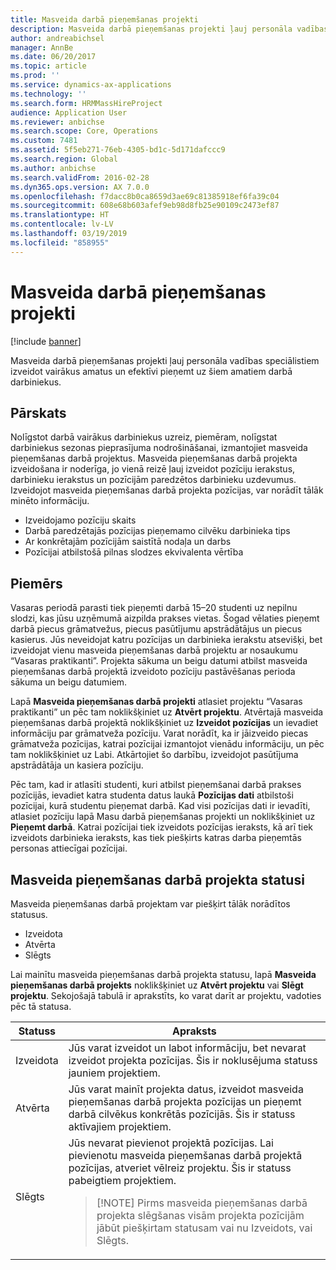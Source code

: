 ```yaml
---
title: Masveida darbā pieņemšanas projekti
description: Masveida darbā pieņemšanas projekti ļauj personāla vadības speciālistiem izveidot vairākus amatus un efektīvi pieņemt uz šiem amatiem darbā darbiniekus.
author: andreabichsel
manager: AnnBe
ms.date: 06/20/2017
ms.topic: article
ms.prod: ''
ms.service: dynamics-ax-applications
ms.technology: ''
ms.search.form: HRMMassHireProject
audience: Application User
ms.reviewer: anbichse
ms.search.scope: Core, Operations
ms.custom: 7481
ms.assetid: 5f5eb271-76eb-4305-bd1c-5d171dafccc9
ms.search.region: Global
ms.author: anbichse
ms.search.validFrom: 2016-02-28
ms.dyn365.ops.version: AX 7.0.0
ms.openlocfilehash: f7dacc8b0ca8659d3ae69c81385918ef6fa39c04
ms.sourcegitcommit: 608e68b603afef9eb98d8fb25e90109c2473ef87
ms.translationtype: HT
ms.contentlocale: lv-LV
ms.lasthandoff: 03/19/2019
ms.locfileid: "858955"
---
```

# <a name="mass-hire-projects"></a>Masveida darbā pieņemšanas projekti

[!include [banner](../includes/banner.md)]

Masveida darbā pieņemšanas projekti ļauj personāla vadības speciālistiem izveidot vairākus amatus un efektīvi pieņemt uz šiem amatiem darbā darbiniekus.

## <a name="overview"></a>Pārskats

Nolīgstot darbā vairākus darbiniekus uzreiz, piemēram, nolīgstat darbiniekus sezonas pieprasījuma nodrošināšanai, izmantojiet masveida pieņemšanas darbā projektus. Masveida pieņemšanas darbā projekta izveidošana ir noderīga, jo vienā reizē ļauj izveidot pozīciju ierakstus, darbinieku ierakstus un pozīcijām paredzētos darbinieku uzdevumus. Izveidojot masveida pieņemšanas darbā projekta pozīcijas, var norādīt tālāk minēto informāciju.

- Izveidojamo pozīciju skaits
- Darbā paredzētajās pozīcijas pieņemamo cilvēku darbinieka tips
- Ar konkrētajām pozīcijām saistītā nodaļa un darbs
- Pozīcijai atbilstošā pilnas slodzes ekvivalenta vērtība

## <a name="example"></a>Piemērs

Vasaras periodā parasti tiek pieņemti darbā 15–20 studenti uz nepilnu slodzi, kas jūsu uzņēmumā aizpilda prakses vietas. Šogad vēlaties pieņemt darbā piecus grāmatvežus, piecus pasūtījumu apstrādātājus un piecus kasierus. Jūs neveidojat katru pozīcijas un darbinieka ierakstu atsevišķi, bet izveidojat vienu masveida pieņemšanas darbā projektu ar nosaukumu “Vasaras praktikanti”. Projekta sākuma un beigu datumi atbilst masveida pieņemšanas darbā projektā izveidoto pozīciju pastāvēšanas perioda sākuma un beigu datumiem.

Lapā **Masveida pieņemšanas darbā projekti** atlasiet projektu “Vasaras praktikanti” un pēc tam noklikšķiniet uz **Atvērt projektu**. Atvērtajā masveida pieņemšanas darbā projektā noklikšķiniet uz **Izveidot pozīcijas** un ievadiet informāciju par grāmatveža pozīciju. Varat norādīt, ka ir jāizveido piecas grāmatveža pozīcijas, katrai pozīcijai izmantojot vienādu informāciju, un pēc tam noklikšķiniet uz Labi. Atkārtojiet šo darbību, izveidojot pasūtījuma apstrādātāja un kasiera pozīciju.

Pēc tam, kad ir atlasīti studenti, kuri atbilst pieņemšanai darbā prakses pozīcijās, ievadiet katra studenta datus laukā **Pozīcijas dati** atbilstoši pozīcijai, kurā studentu pieņemat darbā. Kad visi pozīcijas dati ir ievadīti, atlasiet pozīciju lapā Masu darbā pieņemšanas projekti un noklikšķiniet uz **Pieņemt darbā**. Katrai pozīcijai tiek izveidots pozīcijas ieraksts, kā arī tiek izveidots darbinieka ieraksts, kas tiek piešķirts katras darba pieņemtās personas attiecīgai pozīcijai.

## <a name="mass-hire-project-statuses"></a>Masveida pieņemšanas darbā projekta statusi

Masveida pieņemšanas darbā projektam var piešķirt tālāk norādītos statusus.

- Izveidota
- Atvērta
- Slēgts

Lai mainītu masveida pieņemšanas darbā projekta statusu, lapā **Masveida pieņemšanas darbā projekts** noklikšķiniet uz **Atvērt projektu** vai **Slēgt projektu**. Sekojošajā tabulā ir aprakstīts, ko varat darīt ar projektu, vadoties pēc tā statusa.

<table>
<thead>
<tr>
<th>Statuss</th>
<th>Apraksts</th>
</tr>
</thead>
<tbody>
<tr>
<td>Izveidota</td>
<td>Jūs varat izveidot un labot informāciju, bet nevarat izveidot projekta pozīcijas. Šis ir noklusējuma statuss jauniem projektiem.</td>
</tr>
<tr>
<td>Atvērta</td>
<td>Jūs varat mainīt projekta datus, izveidot masveida pieņemšanas darbā projekta pozīcijas un pieņemt darbā cilvēkus konkrētās pozīcijās. Šis ir statuss aktīvajiem projektiem.</td>
</tr>
<tr>
<td>Slēgts</td>
<td>Jūs nevarat pievienot projektā pozīcijas. Lai pievienotu masveida pieņemšanas darbā projektā pozīcijas, atveriet vēlreiz projektu. Šis ir statuss pabeigtiem projektiem.
<blockquote>[!NOTE] Pirms masveida pieņemšanas darbā projekta slēgšanas visām projekta pozīcijām jābūt piešķirtam statusam vai nu Izveidots, vai Slēgts.</blockquote>
</td>
</tr>
</tbody>
</table>
